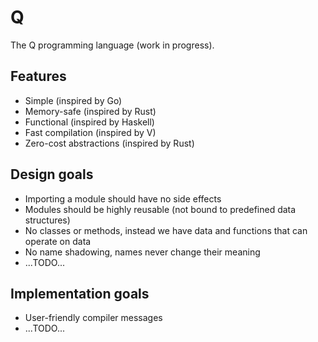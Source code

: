 # Q

The Q programming language (work in progress).

## Features

* Simple (inspired by Go)
* Memory-safe (inspired by Rust)
* Functional (inspired by Haskell)
* Fast compilation (inspired by V)
* Zero-cost abstractions (inspired by Rust)

## Design goals

* Importing a module should have no side effects
* Modules should be highly reusable (not bound to predefined data structures)
* No classes or methods, instead we have data and functions that can operate on data
* No name shadowing, names never change their meaning
* ...TODO...

## Implementation goals

* User-friendly compiler messages
* ...TODO...
